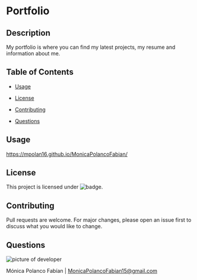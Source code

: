 # Portfolio

## Description

My portfolio is where you can find my latest projects, my resume and information about me.

## Table of Contents

* [Usage](#usage)

* [License](#license)

* [Contributing](#contributing)

* [Questions](#questions)

## Usage

https://mpolan16.github.io/MonicaPolancoFabian/

## License
 This project is licensed under ![badge](https://img.shields.io/badge/License-MIT-blue).

## Contributing
Pull requests are welcome. For major changes, please open an issue first to discuss what you would like to change.

## Questions

![picture of developer](https://avatars3.githubusercontent.com/u/60660512?v=4)

Mónica Polanco Fabían | 
MonicaPolancoFabian15@gmail.com
